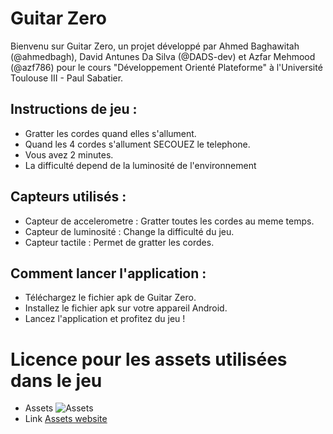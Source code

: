 # Guitar Zero

Bienvenu sur Guitar Zero, un projet développé par Ahmed Baghawitah (@ahmedbagh), David Antunes Da Silva (@DADS-dev) et Azfar Mehmood (@azf786) pour le cours "Développement Orienté Plateforme" à l'Université Toulouse III - Paul Sabatier.

## Instructions de jeu :

- Gratter les cordes quand elles s'allument.
- Quand les 4 cordes s'allument SECOUEZ le telephone.
- Vous avez 2 minutes.
- La difficulté depend de la luminosité de l'environnement

## Capteurs utilisés :

- Capteur de accelerometre : Gratter toutes les cordes au meme temps.
- Capteur de luminosité : Change la difficulté du jeu.
- Capteur tactile : Permet de gratter les cordes.

## Comment lancer l'application :

- Téléchargez le fichier apk de Guitar Zero.
- Installez le fichier apk sur votre appareil Android.
- Lancez l'application et profitez du jeu !


# Licence pour les assets utilisées dans le jeu

- Assets 
![Assets](Preview.png)
- Link [Assets website](https://www.kenney.nl/)
